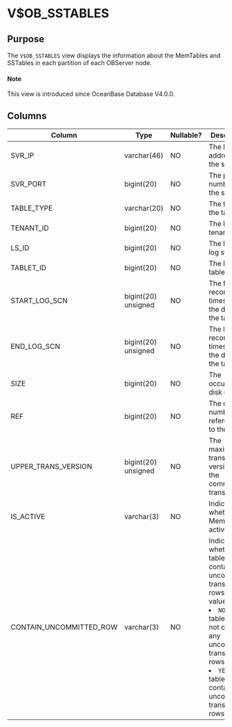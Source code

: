 # V$OB_SSTABLES

## Purpose

The `V$OB_SSTABLES` view displays the information about the MemTables and SSTables in each partition of each OBServer node.

<main id="notice" type='explain'>
  <h4>Note</h4>
  <p>This view is introduced since OceanBase Database V4.0.0. </p>
</main>

## Columns

| Column | Type | Nullable? | Description |
|-------------------------|---------------------|------------|---------------------------------|
| SVR_IP | varchar(46) | NO | The IP address of the server. |
| SVR_PORT | bigint(20) | NO | The port number of the server. |
| TABLE_TYPE | varchar(20) | NO | The type of the table. |
| TENANT_ID | bigint(20) | NO | The ID of the tenant. |
| LS_ID | bigint(20) | NO | The ID of the log stream. |
| TABLET_ID | bigint(20) | NO | The ID of the tablet. |
| START_LOG_SCN | bigint(20) unsigned | NO | The first recorded log timestamp of the data in the table. |
| END_LOG_SCN | bigint(20) unsigned | NO | The last recorded log timestamp of the data in the table. |
| SIZE | bigint(20) | NO | The occupied disk space. |
| REF | bigint(20) | NO | The counted number of references to the table. |
| UPPER_TRANS_VERSION | bigint(20) unsigned | NO | The maximum transaction version of the committed transactions. |
| IS_ACTIVE | varchar(3) | NO | Indicates whether the MemTable is active. |
| CONTAIN_UNCOMMITTED_ROW | varchar(3) | NO | Indicates whether the table contains uncommitted transaction rows. Valid values: <li> `NO`: The table does not contain any uncommitted transaction rows.   <li> `YES`: The table contains uncommitted transaction rows. |
